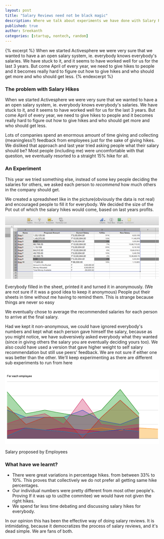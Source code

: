 ```yaml
--- 
layout: post
title: "Salary Reviews need not be black magic"
description: Where we talk about experiments we have done with Salary Reviews
published: true
author: Sreekanth
categories: [startup, nontech, random]
---
```


{% excerpt %} When we started Activesphere we were very sure that we wanted to have a an open salary system, ie. everybody knows everybody's salaries. We have stuck to it, and it seems to have worked well for us for the last 3 years.
But come April of every year, we need to give hikes to people and it becomes really hard to figure out how to give hikes and who should get more and who should get less.
{% endexcerpt %}


### The problem with Salary Hikes

When we started Activesphere we were very sure that we wanted to have a an open salary system, ie. everybody knows everybody's salaries. We have stuck to it, and it seems to have worked well for us for the last 3 years.
But come April of every year, we need to give hikes to people and it becomes really hard to figure out how to give hikes and who should get more and who should get less.

Lots of companies spend an enormous amount of time giving and collecting (meaningless?) feedback from employees just for the sake of giving hikes. We disliked that approach and last year tried asking people what their salary should be? Most people (including me) were uncomfortable with that question, we eventually resorted to a straight 15% hike for all.

### An Experiment

This year we tried something else, instead of some key people deciding the salaries for others, we asked each person to _recommend_ how much others in the company should get.

We created a spreadsheet like in the picture(obviously the data is not real) and encouraged people to fill it for everybody. We decided the size of the Pot out of which the salary hikes would come, based on last years profits.

<img src="/images/salary-buckets.png" alt="Salary buckets"/>

Everybody filled in the sheet, printed it and turned it in anonymously. (We are not sure if it was a good idea to keep it anonymous) People put their sheets in time without me having to remind them. This is strange because things are never so easy

We eventually chose to average the recommended salaries for each person to arrive at the final salary.

Had we kept it non-anonymous, we could have ignored everybody's numbers and kept what each person gave himself the salary, because as you might notice, we have subversively asked everybody what they wanted (since in giving others the salary you are eventually deciding yours too). We also could have used a version that gave higher weight to self salary recommendation but still use peers' feedback. We are not sure if either one was better than the other. We'll keep experimenting as there are different sub experiments to run from here

<img src="/images/per-employee.png" alt="Variations"/>

Salary proposed by Employees

### What have we learnt?


* There were great variations in percentage hikes. from between 33% to 10%. This proves that collectively we do not prefer all getting same hike percentages.
* Our individual numbers were pretty different from most other people's. Proving If it was up to us(the commitee) we would have not given the right hikes.
* We spend far less time debating and discussing salary hikes for everybody.

In our opinion this has been the effective way of doing salary reviews. It is intimidating, because it democratizes the process of salary reviews, and it's dead simple. We are fans of both.


